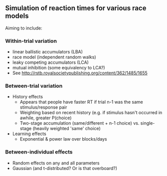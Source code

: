 ## Simulation of reaction times for various race models

Aiming to include:

### Within-trial variation
  - linear ballistic accumulators (LBA)
  - race model (independent random walks)
  - leaky competing accumulators (LCA)
  - mutual inhibition (some equivalency to LCA?)
  - See http://rstb.royalsocietypublishing.org/content/362/1485/1655
 
### Between-trial variation
  - History effects
     - Appears that people have faster RT if trial n-1 was
       the same stimulus/response pair
     - Weighting based on recent history (e.g. if stimulus hasn't 
       occurred in awhile, greater P(choice)
     - Two-stage accumulation (same/different + n-1 choice) vs.
       single-stage (heavily weighted 'same' choice)
  - Learning effects
     - Exponential & power law over blocks/days

### Between-individual effects
  - Random effects on any and all parameters
  - Gaussian (and t-distributed? Or is that overboard?)
